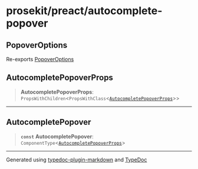 # prosekit/preact/autocomplete-popover

<a id="PopoverOptions" name="PopoverOptions"></a>

## PopoverOptions

Re-exports [PopoverOptions](../lit/autocomplete-popover.md#PopoverOptions)

<a id="AutocompletePopoverProps" name="AutocompletePopoverProps"></a>

## AutocompletePopoverProps

> **AutocompletePopoverProps**: `PropsWithChildren`\<`PropsWithClass`\<[`AutocompletePopoverProps`](../lit/autocomplete-popover.md#AutocompletePopoverProps)\>\>

***

<a id="AutocompletePopover" name="AutocompletePopover"></a>

## AutocompletePopover

> **`const`** **AutocompletePopover**: `ComponentType`\<[`AutocompletePopoverProps`](autocomplete-popover.md#AutocompletePopoverProps)\>

***

Generated using [typedoc-plugin-markdown](https://www.npmjs.com/package/typedoc-plugin-markdown) and [TypeDoc](https://typedoc.org/)
